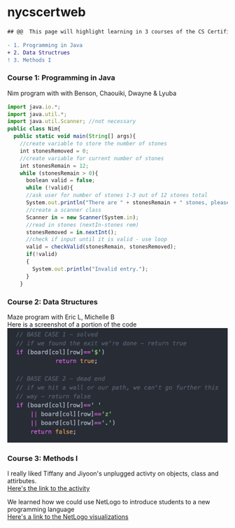 # nycscertweb

```diff
## @@  This page will highlight learning in 3 courses of the CS Certification Program
```
```diff
- 1. Programming in Java
+ 2. Data Structrues
! 3. Methods I
```

### Course 1:  Programming in Java <br/>
Nim program with with Benson, Chaouiki, Dwayne & Lyuba  <br/>
```javascript
import java.io.*;
import java.util.*;
import java.util.Scanner; //not necessary
public class Nim{
  public static void main(String[] args){
    //create variable to store the number of stones
    int stonesRemoved = 0;
    //create variable for current number of stones
    int stonesRemain = 12;
    while (stonesRemain > 0){
      boolean valid = false;
      while (!valid){
      //ask user for number of stones 1-3 out of 12 stones total
      System.out.println("There are " + stonesRemain + " stones, please choose between 1-3");
      //create a scanner class
      Scanner in = new Scanner(System.in);
      //read in stones (nextIn-stones rem)
      stonesRemoved = in.nextInt();
      //check if input until it is valid - use loop
      valid = checkValid(stonesRemain, stonesRemoved);
      if(!valid)
      {
        System.out.println("Invalid entry.");
      }
    }
```

### Course 2: Data Structures <br/>
Maze program with Eric L, Michelle B  <br/>
Here is a screenshot of a portion of the code <br/>
![alt text](https://github.com/learncs0/nycscertweb/blob/main/Screen%20Shot%202021-07-22%20at%206.53.19%20PM.png)
 
 ### Course 3:  Methods I <br/>
 
 I really liked Tiffany and Jiyoon's unplugged activty on objects, class and attirbutes.  <br/>
 [Here's the link to the activity](https://github.com/hunter-teacher-cert/work_csci70900-twong-cs/blob/master/meth1/06_unplugged.txt)
 
 We learned how we could use NetLogo to introduce students to a new programming language <br/>
 [Here's a link to the NetLogo visualizations](https://ccl.northwestern.edu/netlogo/models/) 
 
 
